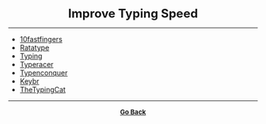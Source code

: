 <p align="center">
  <b>
  <font size="+2">Improve Typing Speed</font>
  </b>
</p>

---

  - [10fastfingers](https://10fastfingers.com/typing-test/english)
  - [Ratatype](https://www.ratatype.com/)  
  - [Typing](https://www.typing.com/)  
  - [Typeracer](http://play.typeracer.com/)
  - [Typenconquer](https://typenconquer.io/)  
  - [Keybr](https://www.keybr.com/)
  - [TheTypingCat](http://thetypingcat.com/)

---

<p align="center">
  <b>
  <a href="https://gs1293.github.io/resource.html"> <font size="-1">Go Back</font></a>
  </b>
</p>
